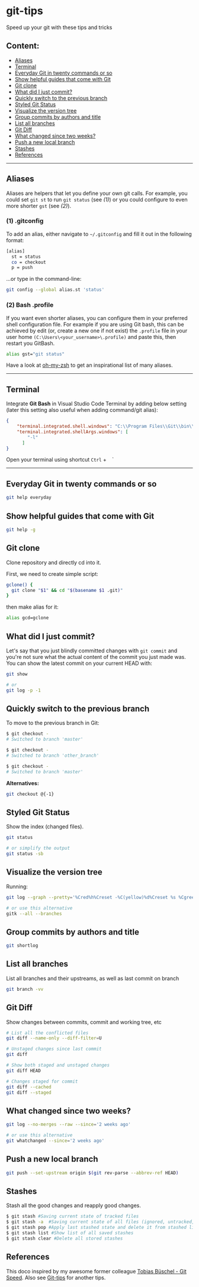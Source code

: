 # git-tips
Speed up your git with these tips and tricks

## __Content:__
* [Aliases](#aliases)
* [Terminal](#terminal)
* [Everyday Git in twenty commands or so](#everyday-git-in-twenty-commands-or-so)
* [Show helpful guides that come with Git](#show-helpful-guides-that-come-with-git)
* [Git clone](#git-clone)
* [What did I just commit?](#what-did-i-just-commit)
* [Quickly switch to the previous branch](#quickly-switch-to-the-previous-branch)
* [Styled Git Status](#styled-git-status)
* [Visualize the version tree](#visualize-the-version-tree)
* [Group commits by authors and title](#group-commits-by-authors-and-title)
* [List all branches](#list-all-branches)
* [Git Diff](#git-diff)
* [What changed since two weeks?](#what-changed-since-two-weeks)
* [Push a new local branch](#push-a-new-local-branch)
* [Stashes](#stashes)
* [References](#references)
---

## Aliases
Aliases are helpers that let you define your own git calls. For example, you could set `git st` to run `git status` (see *(1)*) or you could configure to even more shorter `gst` (see *(2)*).

### (1) .gitconfig
To add an alias, either navigate to `~/.gitconfig` and fill it out in the following format:

```sh
[alias]
  st = status
  co = checkout
  p = push
```

...or type in the command-line:

```sh
git config --global alias.st 'status'
```

### (2) Bash .profile
If you want even shorter aliases, you can configure them in your preferred shell configuration file. For example if you are using Git bash, this can be achieved by edit (or, create a new one if not exist) the `.profile` file in your user home  `(C:\Users\<your_username>\.profile)` and paste this, then restart you GitBash.

```sh
alias gst="git status"
```

Have a look at [oh-my-zsh](https://github.com/robbyrussell/oh-my-zsh/wiki/Plugin:git) to get an inspirational list of many aliases.

---

## Terminal
Integrate **Git Bash** in Visual Studio Code Terminal by adding below setting (later this setting also useful when adding command/git alias):

```json
{
    "terminal.integrated.shell.windows": "C:\\Program Files\\Git\\bin\\bash.exe",
    "terminal.integrated.shellArgs.windows": [
        "-l"
      ]
}
```

Open your terminal using shortcut `Ctrl` + ` ` `

---


## Everyday Git in twenty commands or so
```sh
git help everyday
```

## Show helpful guides that come with Git
```sh
git help -g
```

## Git clone
Clone repository and directly cd into it.

First, we need to create simple script:

```sh
gclone() {
  git clone "$1" && cd "$(basename $1 .git)"
}
```
then make alias for it:

```sh
alias gcd=gclone
```


## What did I just commit?
Let's say that you just blindly committed changes with `git commit` and you're not sure what the actual content of the commit you just made was. You can show the latest commit on your current HEAD with:

```sh
git show

# or
git log -p -1
```

## Quickly switch to the previous branch
To move to the previous branch in Git:

```sh
$ git checkout -
# Switched to branch 'master'

$ git checkout -
# Switched to branch 'other_branch'

$ git checkout -
# Switched to branch 'master'
```

__Alternatives:__
```sh
git checkout @{-1}
```

## Styled Git Status
Show the index (changed files).

```sh
git status

# or simplify the output
git status -sb
```

## Visualize the version tree
Running:

```sh
git log --graph --pretty='%Cred%h%Creset -%C(yellow)%d%Creset %s %Cgreen(%cr) %C(bold blue)<%an>%Creset' --abbrev-commit --all

# or use this alternative
gitk --all --branches
```

## Group commits by authors and title
```sh
git shortlog
```

## List all branches
List all branches and their upstreams, as well as last commit on branch

```sh
git branch -vv
```

## Git Diff
Show changes between commits, commit and working tree, etc

```sh
# List all the conflicted files
git diff --name-only --diff-filter=U

# Unstaged changes since last commit
git diff

# Show both staged and unstaged changes
git diff HEAD

# Changes staged for commit
git diff --cached
git diff --staged
```

## What changed since two weeks?
```sh
git log --no-merges --raw --since='2 weeks ago'

# or use this alternative
git whatchanged --since='2 weeks ago'
```

## Push a new local branch
```sh
git push --set-upstream origin $(git rev-parse --abbrev-ref HEAD)
```

## Stashes
Stash all the good changes and reapply good changes.

```sh
$ git stash #Saving current state of tracked files
$ git stash -a  #Saving current state of all files (ignored, untracked, and tracked)
$ git stash pop #Apply last stashed state and delete it from stashed list
$ git stash list #Show list of all saved stashes
$ git stash clear #Delete all stored stashes
```

## References

This doco inspired by my awesome former colleague [Tobias Büschel - Git Speed](https://github.com/tobiasbueschel/git-speed). Also see [Git-tips](https://github.com/git-tips/tips) for another tips.